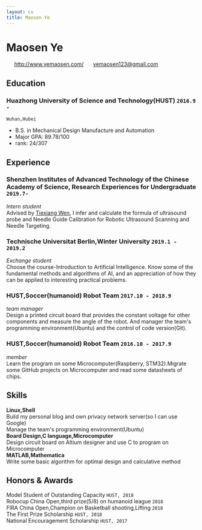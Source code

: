 ```yaml
---
layout: cv
title: Maosen Ye
---
```


# Maosen **Ye**
<div id="webaddress">
<i class="fi-web" style="margin-left:1em"></i>
<a href="www.yemaosen.com" style="margin-left:0.5em">http://www.yemaosen.com/</a>
<i class="fi-mail" style="margin-left:1em"></i>
<a href="yemaosen123@gmail.com" style="margin-left:0.5em">yemaosen123@gmail.com</a>
</div>

## Education

### **Huazhong University of Science and Technology(HUST)** `2016.9 -`

```
Wuhan,Hubei
```

- B.S. in Mechanical Design Manufacture and Automation
- Major GPA: 89.78/100
- rank: 24/307

## Experience

### **Shenzhen Institutes of Advanced Technology of the Chinese Academy of Science, Research Experiences for Undergraduate** `2019.7- `
_Intern student_<br>
Advised by [Tiexiang Wen](http://english.siat.cas.cn/SI2017/IBHE2017/RC2/CIB_20537/Researchers1/201707/t20170729_181518.html), I infer and calculate the formula of ultrasound probe and Needle Guide Calibration for Robotic Ultrasound Scanning and Needle Targeting.

### **Technische Universitat Berlin,Winter University** `2019.1 - 2019.2`
_Exchange student_<br>
Choose the course-Introduction to Artificial Intelligence. Know some of the fundamental methods and algorithms of AI, and an appreciation of how they can be applied to interesting practical problems.

### **HUST,Soccer(humanoid) Robot Team** `2017.10 - 2018.9`
_team manager_<br> 
Design a printed circuit board that provides the constant voltage for other components and measure the angle of the robot. And manager the team's programming environment(Ubuntu) and the control of code version(Git).<br>
### **HUST,Soccer(humanoid) Robot Team** `2016.10 - 2017.9`
_member_<br> 
Learn the program on some Microcomputer(Raspberry, STM32).Migrate some GitHub projects on Microcomputer and read some datasheets of chips.

## Skills

**Linux,Shell**<br>
Build my personal blog and own privacy network server(so I can use Google)<br>
Manage the team's programming environment(Ubuntu)<br>
**Board Design,C language,Microcomputer**<br>
Design circuit board on Altium designer and use C to program on Microcomputer <br>
**MATLAB,Mathematica**<br>
Write  some basic algorithm for  optimal design and calculative method<br>

## Honors & Awards

Model Student of Outstanding Capacity `HUST, 2018` <br>
Robocup China Open,third prize(5/8) on humanoid league `2018` <br>
FIRA China Open,Champion on Basketball shooting,Lifting `2018` <br>
The First Prize Scholarship  `HUST, 2018`<br>
National Encouragement Scholarship  `HUST, 2017` <br>



<!-- ### Footer

Last updated: 7 2019 -->
